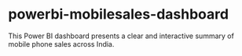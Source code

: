 # powerbi-mobilesales-dashboard
This Power BI dashboard presents a clear and interactive summary of mobile phone sales across India. 
